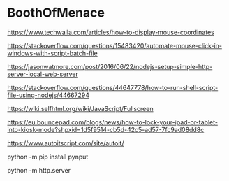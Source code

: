 # BoothOfMenace

https://www.techwalla.com/articles/how-to-display-mouse-coordinates

https://stackoverflow.com/questions/15483420/automate-mouse-click-in-windows-with-script-batch-file

https://jasonwatmore.com/post/2016/06/22/nodejs-setup-simple-http-server-local-web-server

https://stackoverflow.com/questions/44647778/how-to-run-shell-script-file-using-nodejs/44667294

https://wiki.selfhtml.org/wiki/JavaScript/Fullscreen

https://eu.bouncepad.com/blogs/news/how-to-lock-your-ipad-or-tablet-into-kiosk-mode?shpxid=1d5f9514-cb5d-42c5-ad57-7fc9ad08dd8c


https://www.autoitscript.com/site/autoit/

python -m pip install pynput

python -m http.server

